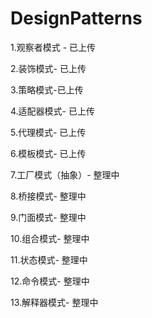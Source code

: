 # DesignPatterns

1.观察者模式 - 已上传 

2.装饰模式- 已上传

3.策略模式-已上传

4.适配器模式- 已上传

5.代理模式- 已上传

6.模板模式- 已上传

7.工厂模式（抽象）- 整理中

8.桥接模式- 整理中

9.门面模式- 整理中

10.组合模式- 整理中

11.状态模式- 整理中

12.命令模式- 整理中

13.解释器模式- 整理中


